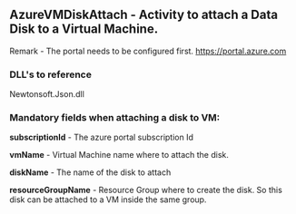 ## AzureVMDiskAttach - Activity to attach a Data Disk to a Virtual Machine.

Remark - The portal needs to be configured first. https://portal.azure.com

### DLL's to reference
Newtonsoft.Json.dll

### Mandatory fields when attaching a disk to VM:

**subscriptionId**		- The azure portal subscription Id

**vmName**				- Virtual Machine name where to attach the disk.

**diskName**			- The name of the disk to attach

**resourceGroupName**	- Resource Group where to create the disk. So this disk can be attached to a VM inside the same group.
